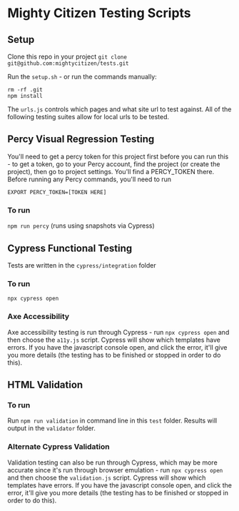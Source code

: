 # Mighty Citizen Testing Scripts

## Setup

Clone this repo in your project `git clone git@github.com:mightycitizen/tests.git`

Run the `setup.sh` - or run the commands manually:
```
rm -rf .git
npm install
```

The `urls.js` controls which pages and what site url to test against. All of the following testing suites allow for local urls to be tested.

## Percy Visual Regression Testing
You'll need to get a percy token for this project first before you can run this - to get a token, go to your Percy account, find the project (or create the project), then go to project settings. You'll find a PERCY_TOKEN there. Before running any Percy commands, you'll need to run

```EXPORT PERCY_TOKEN=[TOKEN HERE]```


### To run
`npm run percy` (runs using snapshots via Cypress)

## Cypress Functional Testing
Tests are written in the `cypress/integration` folder

### To run

```npx cypress open```

### Axe Accessibility

Axe accessibility testing is run through Cypress - run `npx cypress open` and then choose the `a11y.js` script. Cypress will show which templates have errors. If you have the javascript console open, and click the error, it'll give you more details (the testing has to be finished or stopped in order to do this).

## HTML Validation

### To run
Run `npm run validation` in command line in this `test` folder. Results will output in the `validator` folder.

### Alternate Cypress Validation
Validation testing can also be run through Cypress, which may be more accurate since it's run through browser emulation - run `npx cypress open` and then choose the `validation.js` script. Cypress will show which templates have errors. If you have the javascript console open, and click the error, it'll give you more details (the testing has to be finished or stopped in order to do this).

